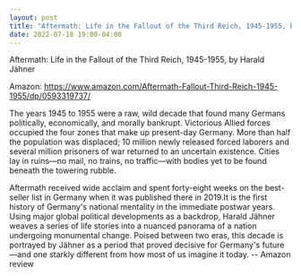 ```yaml
---
layout: post
title: "Aftermath: Life in the Fallout of the Third Reich, 1945-1955, by Harald Jähner"
date: 2022-07-18 19:00-04:00
---
```

Aftermath: Life in the Fallout of the Third Reich, 1945-1955, by Harald Jähner

Amazon: https://www.amazon.com/Aftermath-Fallout-Third-Reich-1945-1955/dp/0593319737/

The years 1945 to 1955 were a raw, wild decade that found many Germans politically, economically, and morally bankrupt. Victorious Allied forces occupied the four zones that make up present-day Germany. More than half the population was displaced; 10 million newly released forced laborers and several million prisoners of war returned to an uncertain existence. Cities lay in ruins—no mail, no trains, no traffic—with bodies yet to be found beneath the towering rubble.

Aftermath received wide acclaim and spent forty-eight weeks on the best-seller list in Germany when it was published there in 2019.It is the first history of Germany's national mentality in the immediate postwar years. Using major global political developments as a backdrop, Harald Jähner weaves a series of life stories into a nuanced panorama of a nation undergoing monumental change. Poised between two eras, this decade is portrayed by Jähner as a period that proved decisive for Germany's future—and one starkly different from how most of us imagine it today.
\-\- Amazon review
